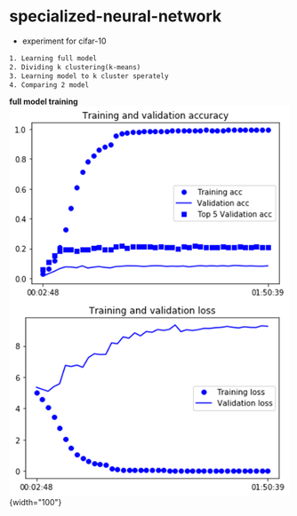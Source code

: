 # specialized-neural-network
- experiment for cifar-10
```
1. Learning full model 
2. Dividing k clustering(k-means)
3. Learning model to k cluster sperately
4. Comparing 2 model
```
**full model training**  
![full_model](./img/full_model_training.png){width="100"}
